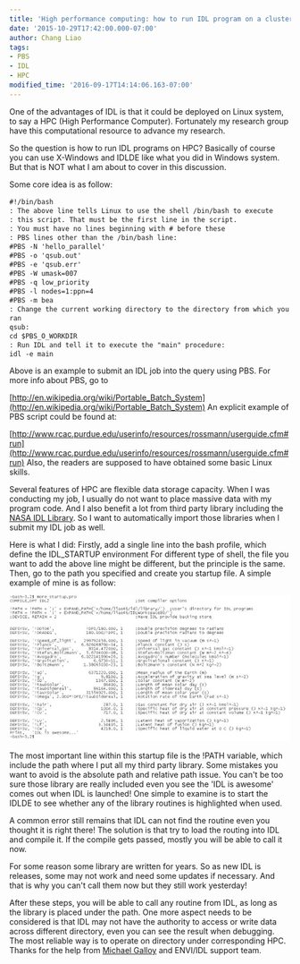 ```yaml
---
title: 'High performance computing: how to run IDL program on a cluster'
date: '2015-10-29T17:42:00.000-07:00'
author: Chang Liao
tags:
- PBS
- IDL
- HPC
modified_time: '2016-09-17T14:14:06.163-07:00'
---
```


One of the advantages of IDL is that it could be deployed on Linux system, to 
say a HPC (High Performance Computer). Fortunately my research group have this 
computational resource to advance my research. 

So the question is how to run IDL programs on HPC? 
Basically of course you can use X-Windows and IDLDE like what you did in 
Windows system. 
But that is NOT what I am about to cover in this discussion. 

Some core idea is as follow: 

```
#!/bin/bash 
: The above line tells Linux to use the shell /bin/bash to execute 
: this script. That must be the first line in the script. 
: You must have no lines beginning with # before these 
: PBS lines other than the /bin/bash line: 
#PBS -N 'hello_parallel' 
#PBS -o 'qsub.out' 
#PBS -e 'qsub.err' 
#PBS -W umask=007 
#PBS -q low_priority 
#PBS -l nodes=1:ppn=4 
#PBS -m bea 
: Change the current working directory to the directory from which you ran 
qsub: 
cd $PBS_O_WORKDIR 
: Run IDL and tell it to execute the "main" procedure: 
idl -e main 
```

Above is an example to submit an IDL job into the query using PBS. 
For more info about PBS, go to 

[http://en.wikipedia.org/wiki/Portable_Batch_System](http://en.wikipedia.org/wiki/Portable_Batch_System) 
An explicit example of PBS script could be found at: 

[http://www.rcac.purdue.edu/userinfo/resources/rossmann/userguide.cfm#run](http://www.rcac.purdue.edu/userinfo/resources/rossmann/userguide.cfm#run) 
Also, the readers are supposed to have obtained some basic Linux skills. 

Several features of HPC are flexible data storage capacity. When I was 
conducting my job, I usually do not want to place massive data with my program 
code. And I also benefit a lot from third party library including the [NASA 
IDL Library](http://idlastro.gsfc.nasa.gov/). So I want to automatically 
import those libraries when I submit my IDL job as well. 

Here is what I did: 
Firstly, add a single line into the bash profile, which define the IDL_STARTUP 
environment 
For different type of shell, the file you want to add the above line might be 
different, but the principle is the same. 
Then, go to the path you specified and create you startup file. A simple 
example of mine is as follow: 

![Figure 1](https://github.com/changliao/science/blob/main/_figures/programming/idl/idl_startup.png?raw=true)


The most important line within this startup file is the !PATH variable, which 
include the path where I put all my third party library. 
Some mistakes you want to avoid is the absolute path and relative path issue. 
You can't be too sure those library are really included even you see the 'IDL 
is awesome' comes out when IDL is launched! One simple to examine is to start 
the IDLDE to see whether any of the library routines is highlighted when used. 


A common error still remains that IDL can not find the routine even you 
thought it is right there! 
The solution is that try to load the routing into IDL and compile it. If the 
compile gets passed, mostly you will be able to call it now. 

For some reason some library are written for years. So as new IDL is releases, 
some may not work and need some updates if necessary. And that is why you 
can't call them now but they still work yesterday! 


After these steps, you will be able to call any routine from IDL, as long as 
the library is placed under the path. 
One more aspect needs to be considered is that IDL may not have the authority 
to access or write data across different directory, even you can see the 
result when debugging. The most reliable way is to operate on directory under 
corresponding HPC. 
Thanks for the help from [Michael 
Galloy](https://plus.google.com/u/0/114075308258338504407/posts) and ENVI/IDL 
support team. 
